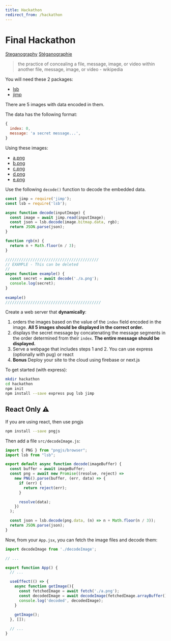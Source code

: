 ```yaml
---
title: Hackathon
redirect_from: /hackathon
---
```


# Final Hackathon

[Steganography](https://en.wikipedia.org/wiki/Steganography) [Stéganographie](https://fr.wikipedia.org/wiki/St%C3%A9ganographie)

> the practice of concealing a file, message, image, or video within another file, message, image, or video - wikipedia

You will need these 2 packages:
* [lsb](https://github.com/hughsk/lsb)
* [jimp](https://github.com/oliver-moran/jimp/tree/master/packages/jimp)

There are 5 images with data encoded in them.

The data has the following format:
```javascript
{
  index: 0,
  message: 'a secret message...',
}
```

Using these images:

* [a.png](images/a.png)
* [b.png](images/b.png)
* [c.png](images/c.png)
* [d.png](images/d.png)
* [e.png](images/e.png)

Use the following `decode()` function to decode the embedded data.

```javascript
const jimp = require('jimp');
const lsb = require('lsb');

async function decode(inputImage) {
  const image = await jimp.read(inputImage);
  const json = lsb.decode(image.bitmap.data, rgb);
  return JSON.parse(json);
}

function rgb(n) {
  return n + Math.floor(n / 3);
}

/////////////////////////////////////////
// EXAMPLE - This can be deleted
//
async function example() {
  const secret = await decode('./a.png');
  console.log(secret);
}
 
example()
//////////////////////////////////////////
```

Create a web server that **dynamically**:

1. orders the images based on the value of the `index` field encoded in the image. **All 5 images should be displayed in the correct order.**
1. displays the secret message by concatenating the message segments in the order determined from their `index`. **The entire message should be displayed.**
1. Serve a webpage that includes steps 1 and 2. You can use express (optionally with pug) or react
1. **Bonus** Deploy your site to the cloud using firebase or next.js

To get started (with express):
```bash
mkdir hackathon
cd hackathon
npm init
npm install --save express pug lsb jimp
```

## React Only ⚠️

If you are using react, then use pngjs

```bash
npm install --save pngjs
```

Then add a file `src/decodeImage.js`:
```js
import { PNG } from "pngjs/browser";
import lsb from "lsb";

export default async function decode(imageBuffer) {
  const buffer = await imageBuffer;
  const png = await new Promise((resolve, reject) =>
    new PNG().parse(buffer, (err, data) => {
      if (err) {
        return reject(err);
      }

      resolve(data);
    })
  );

  const json = lsb.decode(png.data, (n) => n + Math.floor(n / 3));
  return JSON.parse(json);
}
```

Now, from your `App.jsx`, you can fetch the image files and decode them:

```jsx
import decodeImage from './decodeImage';

// ...

export function App() {
  // ...

  useEffect(() => {
    async function getImage(){
      const fetchedImage = await fetch('./a.png');
      const decodedImage = await decodeImage(fetchedImage.arrayBuffer());
      console.log('decoded', decodedImage);
    }
    
    getImage();
  }, []);

  // ...
}
```